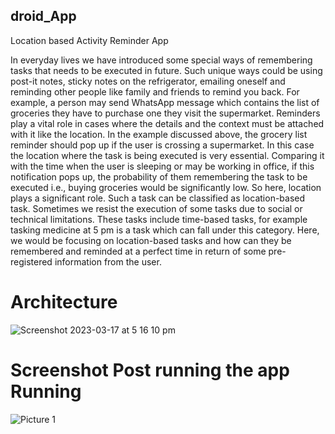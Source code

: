 ## droid_App

Location based Activity Reminder App 

In everyday lives we have introduced some special ways of remembering tasks that needs to be executed in future. Such unique ways could be using post-it notes, sticky notes on the refrigerator, emailing oneself and reminding other people like family and friends to remind you back. For example, a person may send WhatsApp message which contains the list of groceries they have to purchase one they visit the supermarket.
Reminders play a vital role in cases where the details and the context must be attached with it like the location. In the example discussed above, the grocery list reminder should pop up if the user is crossing a supermarket. In this case the location where the task is being executed is very essential. Comparing it with the time when the user is sleeping or may be working in office, if this notification pops up, the probability of them remembering the task to be executed i.e., buying groceries would be significantly low. So here, location plays a significant role. Such a task can be classified as location-based task. Sometimes we resist the execution of some tasks due to social or technical limitations. These tasks include time-based tasks, for example tasking medicine at 5 pm is a task which can fall under this category.
Here, we would be focusing on location-based tasks and how can they be remembered and reminded at a perfect time in return of some pre-registered information from the user.

# Architecture
![Screenshot 2023-03-17 at 5 16 10 pm](https://user-images.githubusercontent.com/99896958/232178809-e6557904-e1c4-48d4-9c1e-29471d61e747.png)


# Screenshot Post running the app Running 
![Picture 1](https://user-images.githubusercontent.com/99896958/232178933-b5b0de51-049c-4975-85b1-7145ab6feaf3.jpg)

